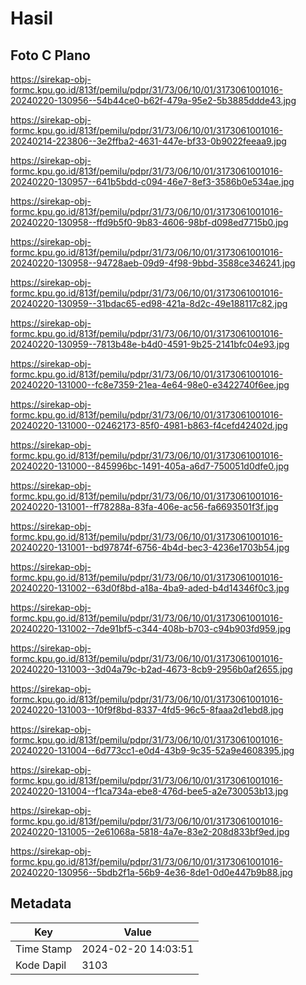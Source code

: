 # Hasil

## Foto C Plano

https://sirekap-obj-formc.kpu.go.id/813f/pemilu/pdpr/31/73/06/10/01/3173061001016-20240220-130956--54b44ce0-b62f-479a-95e2-5b3885ddde43.jpg

https://sirekap-obj-formc.kpu.go.id/813f/pemilu/pdpr/31/73/06/10/01/3173061001016-20240214-223806--3e2ffba2-4631-447e-bf33-0b9022feeaa9.jpg

https://sirekap-obj-formc.kpu.go.id/813f/pemilu/pdpr/31/73/06/10/01/3173061001016-20240220-130957--641b5bdd-c094-46e7-8ef3-3586b0e534ae.jpg

https://sirekap-obj-formc.kpu.go.id/813f/pemilu/pdpr/31/73/06/10/01/3173061001016-20240220-130958--ffd9b5f0-9b83-4606-98bf-d098ed7715b0.jpg

https://sirekap-obj-formc.kpu.go.id/813f/pemilu/pdpr/31/73/06/10/01/3173061001016-20240220-130958--94728aeb-09d9-4f98-9bbd-3588ce346241.jpg

https://sirekap-obj-formc.kpu.go.id/813f/pemilu/pdpr/31/73/06/10/01/3173061001016-20240220-130959--31bdac65-ed98-421a-8d2c-49e188117c82.jpg

https://sirekap-obj-formc.kpu.go.id/813f/pemilu/pdpr/31/73/06/10/01/3173061001016-20240220-130959--7813b48e-b4d0-4591-9b25-2141bfc04e93.jpg

https://sirekap-obj-formc.kpu.go.id/813f/pemilu/pdpr/31/73/06/10/01/3173061001016-20240220-131000--fc8e7359-21ea-4e64-98e0-e3422740f6ee.jpg

https://sirekap-obj-formc.kpu.go.id/813f/pemilu/pdpr/31/73/06/10/01/3173061001016-20240220-131000--02462173-85f0-4981-b863-f4cefd42402d.jpg

https://sirekap-obj-formc.kpu.go.id/813f/pemilu/pdpr/31/73/06/10/01/3173061001016-20240220-131000--845996bc-1491-405a-a6d7-750051d0dfe0.jpg

https://sirekap-obj-formc.kpu.go.id/813f/pemilu/pdpr/31/73/06/10/01/3173061001016-20240220-131001--ff78288a-83fa-406e-ac56-fa6693501f3f.jpg

https://sirekap-obj-formc.kpu.go.id/813f/pemilu/pdpr/31/73/06/10/01/3173061001016-20240220-131001--bd97874f-6756-4b4d-bec3-4236e1703b54.jpg

https://sirekap-obj-formc.kpu.go.id/813f/pemilu/pdpr/31/73/06/10/01/3173061001016-20240220-131002--63d0f8bd-a18a-4ba9-aded-b4d14346f0c3.jpg

https://sirekap-obj-formc.kpu.go.id/813f/pemilu/pdpr/31/73/06/10/01/3173061001016-20240220-131002--7de91bf5-c344-408b-b703-c94b903fd959.jpg

https://sirekap-obj-formc.kpu.go.id/813f/pemilu/pdpr/31/73/06/10/01/3173061001016-20240220-131003--3d04a79c-b2ad-4673-8cb9-2956b0af2655.jpg

https://sirekap-obj-formc.kpu.go.id/813f/pemilu/pdpr/31/73/06/10/01/3173061001016-20240220-131003--10f9f8bd-8337-4fd5-96c5-8faaa2d1ebd8.jpg

https://sirekap-obj-formc.kpu.go.id/813f/pemilu/pdpr/31/73/06/10/01/3173061001016-20240220-131004--6d773cc1-e0d4-43b9-9c35-52a9e4608395.jpg

https://sirekap-obj-formc.kpu.go.id/813f/pemilu/pdpr/31/73/06/10/01/3173061001016-20240220-131004--f1ca734a-ebe8-476d-bee5-a2e730053b13.jpg

https://sirekap-obj-formc.kpu.go.id/813f/pemilu/pdpr/31/73/06/10/01/3173061001016-20240220-131005--2e61068a-5818-4a7e-83e2-208d833bf9ed.jpg

https://sirekap-obj-formc.kpu.go.id/813f/pemilu/pdpr/31/73/06/10/01/3173061001016-20240220-130956--5bdb2f1a-56b9-4e36-8de1-0d0e447b9b88.jpg


## Metadata

| Key        | Value               |
| ---------- | ------------------- |
| Time Stamp | 2024-02-20 14:03:51 |
| Kode Dapil | 3103                |



